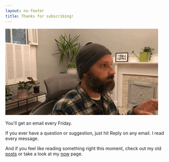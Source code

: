 ```yaml
---
layout: no-footer
title: Thanks for subscribing!
---
```


![gif of me typing, seeing a new subscriber, giving thumbs up](/images/newsletter-ty.gif)

You'll get an email every Friday.

If you ever have a question or suggestion, just hit Reply on any email. I read every message.

And if you feel like reading something right this moment, check out my old [posts](/blog) or take a look at my [now](/now) page.

<script>
window.addEventListener('load', (event) => {
  fathom.trackGoal('HCYQNDZN', 0);
});
</script>

<script>
setCookie('s', 'y');

/* Set a cross-subdomain cookie */
function setCookie(name, value, optDays) {
  var expires = '';
  if (optDays) {
    var date = new Date();
    date.setTime(date.getTime() + optDays * 24 * 60 * 60 * 1000);
    expires = '; expires=' + date.toGMTString();
  }
  var domainString = 'domain=' + extractRootDomain(window.location.hostname);

  document.cookie = name + '=' + value + expires + '; path=/; ' + domainString;

  function extractHostname(url) {
    var hostname;
    // find & remove protocol (http, ftp, etc.) and get hostname

    if (url.indexOf('//') > -1) {
      hostname = url.split('/')[2];
    } else {
      hostname = url.split('/')[0];
    }

    // find & remove port number
    hostname = hostname.split(':')[0];
    // find & remove "?"
    hostname = hostname.split('?')[0];

    return hostname;
  }

  function extractRootDomain(url) {
    var domain = extractHostname(url);
    var splitArr = domain.split('.');
    var arrLen = splitArr.length;

    // extracting the root domain here
    // if there is a subdomain
    if (arrLen > 2) {
      domain = splitArr[arrLen - 2] + '.' + splitArr[arrLen - 1];
      // check to see if it's using a Country Code Top Level Domain (ccTLD) (i.e. ".me.uk")
      if (
        splitArr[arrLen - 2].length === 2 &&
        splitArr[arrLen - 1].length === 2
      ) {
        // this is using a ccTLD
        domain = splitArr[arrLen - 3] + '.' + domain;
      }
    }
    return domain;
  }
}
</script>
